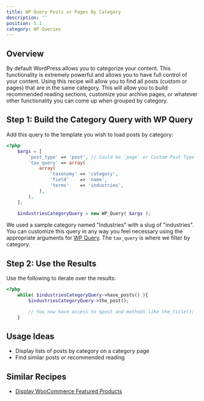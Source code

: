 ```yaml
---
title: WP Query Posts or Pages By Category
description: ''
position: 5.1
category: WP Queries
---
```


<social :tweet-text="'WP Query Posts or Pages By Category'"
    :page-url="'https://wp-dev-recipes.serversideup.net/wp-queries/query-by-category'"
    :github-url="'https://github.com/serversideup/wp-dev-recipes'"></social>

<recipe-header 
    :complexity="'Low'"
    :compatibility="['WordPress 5.4, 5.5+']"
    :discussion="'https://community.serversideup.net/t/wp-query-posts-or-pages-by-category/221'">
    </recipe-header>

## Overview
By default WordPress allows you to categorize your content. This functionality is extremely powerful and allows you to have full control of your content. Using this recipe will allow you to find all posts (custom or pages) that are in the same category. This will allow you to build recommended reading sections, customize your archive pages, or whatever other functionality you can come up when grouped by category.

## Step 1: Build the Category Query with WP Query
Add this query to the template you wish to load posts by category:
```php
<?php
    $args = [
        'post_type' => 'post', // Could be `page` or Custom Post Type
        'tax_query' => array(
            array(
                'taxonomy' => 'category',
                'field'    => 'name',
                'terms'    => 'industries',
            ),
        ),
    ];

    $industriesCategoryQuery = new WP_Query( $args );

```

We used a sample category named "Industries" with a slug of "industries". You can customize this query in any way you feel necessary using the appropriate arguments for [WP Query](https://developer.wordpress.org/reference/classes/wp_query/). The `tax_query` is where we filter by category.

## Step 2: Use the Results
Use the following to iterate over the results:
```php
<?php
    while( $industriesCategoryQuery->have_posts() ){
        $industriesCategoryQuery->the_post();

        // You now have access to $post and methods like the_title();
    }
```

## Usage Ideas
* Display lists of posts by category on a category page
* Find similar posts or recommended reading

## Similar Recipes
* [Display WooCommerce Featured Products](https://wp-dev-recipes.serversideup.net/woocommerce/display-woocommerce-featured-products)